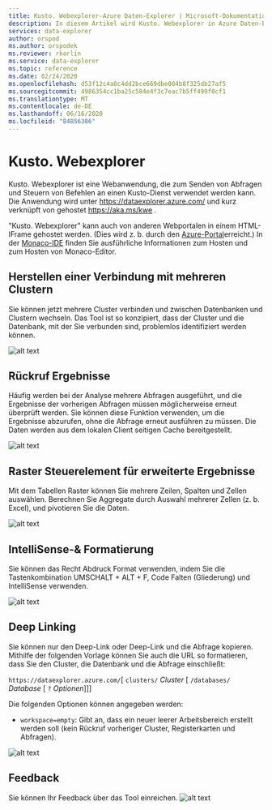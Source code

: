 ```yaml
---
title: Kusto. Webexplorer-Azure Daten-Explorer | Microsoft-Dokumentation
description: In diesem Artikel wird Kusto. Webexplorer in Azure Daten-Explorer beschrieben.
services: data-explorer
author: orspod
ms.author: orspodek
ms.reviewer: rkarlin
ms.service: data-explorer
ms.topic: reference
ms.date: 02/24/2020
ms.openlocfilehash: d53f12c4a0c4dd2bce669dbe004b8f325db27af5
ms.sourcegitcommit: 4986354cc1ba25c584e4f3c7eac7b5ff499f0cf1
ms.translationtype: MT
ms.contentlocale: de-DE
ms.lasthandoff: 06/16/2020
ms.locfileid: "84856386"
---
```

# <a name="kustowebexplorer"></a>Kusto. Webexplorer

Kusto. Webexplorer ist eine Webanwendung, die zum Senden von Abfragen und Steuern von Befehlen an einen Kusto-Dienst verwendet werden kann. Die Anwendung wird unter https://dataexplorer.azure.com/ und kurz verknüpft von gehostet https://aka.ms/kwe .



"Kusto. Webexplorer" kann auch von anderen Webportalen in einem HTML-IFrame gehostet werden.
(Dies wird z. b. durch den [Azure-Portal](https://portal.azure.com)erreicht.) In der [Monaco-IDE](../api/monaco/monaco-kusto.md) finden Sie ausführliche Informationen zum Hosten und zum Hosten von Monaco-Editor.

## <a name="connect-to-multiple-clusters"></a>Herstellen einer Verbindung mit mehreren Clustern

Sie können jetzt mehrere Cluster verbinden und zwischen Datenbanken und Clustern wechseln.
Das Tool ist so konzipiert, dass der Cluster und die Datenbank, mit der Sie verbunden sind, problemlos identifiziert werden können.

![alt text](./Images/KustoTools-WebExplorer/AddingCluster.gif "Addingcluster")

## <a name="recall-results"></a>Rückruf Ergebnisse

Häufig werden bei der Analyse mehrere Abfragen ausgeführt, und die Ergebnisse der vorherigen Abfragen müssen möglicherweise erneut überprüft werden. Sie können diese Funktion verwenden, um die Ergebnisse abzurufen, ohne die Abfrage erneut ausführen zu müssen. Die Daten werden aus dem lokalen Client seitigen Cache bereitgestellt.

![alt text](./Images/KustoTools-WebExplorer/RecallResults.gif "Recallresults")

## <a name="enhanced-results-grid-control"></a>Raster Steuerelement für erweiterte Ergebnisse

Mit dem Tabellen Raster können Sie mehrere Zeilen, Spalten und Zellen auswählen. Berechnen Sie Aggregate durch Auswahl mehrerer Zellen (z. b. Excel), und pivotieren Sie die Daten.

![alt text](./Images/KustoTools-WebExplorer/EnhancedGrid.gif "Enhancedgrid")

## <a name="intellisense--formatting"></a>IntelliSense-& Formatierung

Sie können das Recht Abdruck Format verwenden, indem Sie die Tastenkombination UMSCHALT + ALT + F, Code Falten (Gliederung) und IntelliSense verwenden.

![alt text](./Images/KustoTools-WebExplorer/Formating.gif "Wird formatieren")

## <a name="deep-linking"></a>Deep Linking

Sie können nur den Deep-Link oder Deep-Link und die Abfrage kopieren. Mithilfe der folgenden Vorlage können Sie auch die URL so formatieren, dass Sie den Cluster, die Datenbank und die Abfrage einschließt:

`https://dataexplorer.azure.com/`[ `clusters/` *Cluster* [ `/databases/` *Database* [ `?` *Optionen*]]]

Die folgenden Optionen können angegeben werden:

* `workspace=empty`: Gibt an, dass ein neuer leerer Arbeitsbereich erstellt werden soll (kein Rückruf vorheriger Cluster, Registerkarten und Abfragen).



![alt text](./Images/KustoTools-WebExplorer/DeepLink.gif "DeepLink")

## <a name="feedback"></a>Feedback

Sie können Ihr Feedback über das Tool einreichen.
![alt text](./Images/KustoTools-WebExplorer/Feedback.gif "Feedback")
